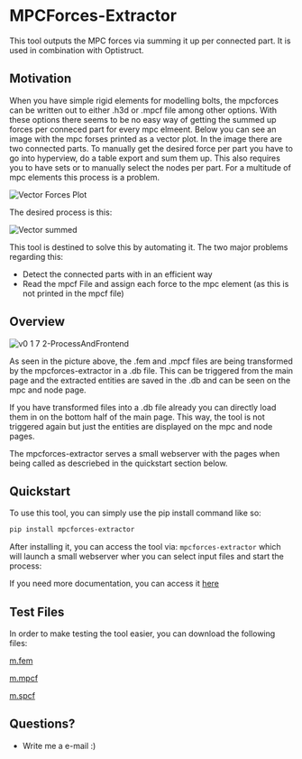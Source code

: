 # MPCForces-Extractor

This tool outputs the MPC forces via summing it up per connected part. It is used in combination with Optistruct.

## Motivation

When you have simple rigid elements for modelling bolts, the mpcforces can be written out to either .h3d or .mpcf file among other options. With these options there seems to be no easy way of getting the summed up forces per conneced part for every mpc elmeent. Below you can see an image with the mpc forses printed as a vector plot. In the image there are two connected parts. To manually get the desired force per part you have to go into hyperview, do a table export and sum them up. This also requires you to have sets or to manually select the nodes per part. For a multitude of mpc elements this process is a problem.

![Vector Forces Plot](docs/assets/img_rbe2_forceVector.png)

The desired process is this:

![Vector summed](docs/assets/img_rbe2_forceVectorSummed.png)

This tool is destined to solve this by automating it. The two major problems regarding this:

- Detect the connected parts with in an efficient way
- Read the mpcf File and assign each force to the mpc element (as this is not printed in the mpcf file)

## Overview

![v0 1 7 2-ProcessAndFrontend](https://github.com/user-attachments/assets/c36d6c6f-9d6c-431c-be13-b4dfd9fa7393)

As seen in the picture above, the .fem and .mpcf files are being transformed by the mpcforces-extractor in a .db file.
This can be triggered from the main page and the extracted entities are saved in the .db and  can be seen on the mpc and node page. 

If you have transformed files into a .db file already you can directly load them in on the bottom half of the main page. This way, the tool is not triggered again but just the entities are displayed on the mpc and node pages.

The mpcforces-extractor serves a small webserver with the pages when being called as descriebed in the quickstart section below.

## Quickstart

To use this tool, you can simply use the pip install command like so:

```bash
pip install mpcforces-extractor
```

After installing it, you can access the tool via: ```mpcforces-extractor``` which will launch a small webserver wher you can select input files and start the process:

If you need more documentation, you can access it [here](https://manuel1618.github.io/mpcforces-extractor/)

## Test Files

In order to make testing the tool easier, you can download the following files:

[m.fem](docs/assets/models/m.fem)

[m.mpcf](docs/assets/models/m.mpcf)

[m.spcf](docs/assets/models/m.spcf)

## Questions?

- Write me a e-mail :)
